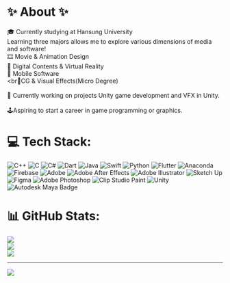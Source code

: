 # ✨ About ✨ 
🎓 Currently studying at Hansung University<br>Learning three majors allows me to explore various dimensions of media and software!<br>🎞 Movie & Animation Design<br>🥽 Digital Contents & Virtual Reality<br>📱 Mobile Software<br><br🎇CG & Visual Effects(Micro Degree)<br><br>🌱 Currently working on projects Unity game development and VFX in Unity.<br><br>
🕹Aspiring to start a career in game programming or graphics.

# 💻 Tech Stack:
![C++](https://img.shields.io/badge/c++-%2300599C.svg?style=for-the-badge&logo=c%2B%2B&logoColor=white) ![C](https://img.shields.io/badge/c-%2300599C.svg?style=for-the-badge&logo=c&logoColor=white) ![C#](https://img.shields.io/badge/c%23-%23239120.svg?style=for-the-badge&logo=csharp&logoColor=white) ![Dart](https://img.shields.io/badge/dart-%230175C2.svg?style=for-the-badge&logo=dart&logoColor=white) ![Java](https://img.shields.io/badge/java-%23ED8B00.svg?style=for-the-badge&logo=openjdk&logoColor=white) ![Swift](https://img.shields.io/badge/swift-F54A2A?style=for-the-badge&logo=swift&logoColor=white) ![Python](https://img.shields.io/badge/python-3670A0?style=for-the-badge&logo=python&logoColor=ffdd54) ![Flutter](https://img.shields.io/badge/Flutter-%2302569B.svg?style=for-the-badge&logo=Flutter&logoColor=white) ![Anaconda](https://img.shields.io/badge/Anaconda-%2344A833.svg?style=for-the-badge&logo=anaconda&logoColor=white) 
![Firebase](https://img.shields.io/badge/firebase-a08021?style=for-the-badge&logo=firebase&logoColor=ffcd34) ![Adobe](https://img.shields.io/badge/adobe-%23FF0000.svg?style=for-the-badge&logo=adobe&logoColor=white) ![Adobe After Effects](https://img.shields.io/badge/Adobe%20After%20Effects-9999FF.svg?style=for-the-badge&logo=Adobe%20After%20Effects&logoColor=white) ![Adobe Illustrator](https://img.shields.io/badge/adobe%20illustrator-%23FF9A00.svg?style=for-the-badge&logo=adobe%20illustrator&logoColor=white) ![Sketch Up](https://img.shields.io/badge/SketchUp-005F9E?style=for-the-badge&logo=sketchup&logoColor=white) ![Figma](https://img.shields.io/badge/figma-%23F24E1E.svg?style=for-the-badge&logo=figma&logoColor=white) ![Adobe Photoshop](https://img.shields.io/badge/adobe%20photoshop-%2331A8FF.svg?style=for-the-badge&logo=adobe%20photoshop&logoColor=white) ![Clip Studio Paint](https://img.shields.io/badge/ClipStudioPaint-%23CFD3D3.svg?style=for-the-badge&logo=ClipStudioPaint&logoColor=white) ![Unity](https://img.shields.io/badge/unity-%23000000.svg?style=for-the-badge&logo=unity&logoColor=white) ![Autodesk Maya Badge](https://img.shields.io/badge/Autodesk%20Maya-37A5CC?logo=autodeskmaya&logoColor=fff)
# 📊 GitHub Stats:
![](https://github-readme-stats.vercel.app/api?username=jj132535&theme=default&hide_border=false&include_all_commits=false&count_private=false)<br/>
![](https://github-readme-streak-stats.herokuapp.com/?user=jj132535&theme=default&hide_border=false)<br/>
![](https://github-readme-stats.vercel.app/api/top-langs/?username=jj132535&theme=default&hide_border=false&include_all_commits=false&count_private=false&layout=compact)

---
[![](https://visitcount.itsvg.in/api?id=jj132535&icon=0&color=0)](https://visitcount.itsvg.in)

<!-- Proudly created with GPRM ( https://gprm.itsvg.in ) -->
